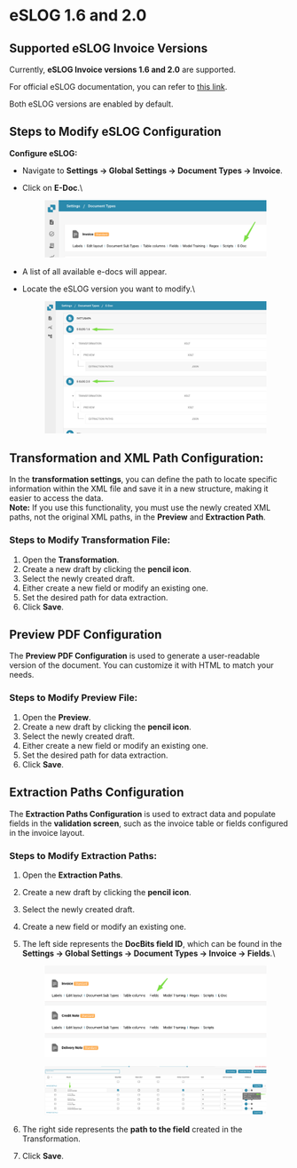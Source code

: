 # eSLOG 1.6 and 2.0

## Supported eSLOG Invoice Versions

Currently, **eSLOG Invoice versions 1.6 and 2.0** are supported.

For official eSLOG documentation, you can refer to [this link](https://epos.si/en/eslog).

Both eSLOG versions are enabled by default.

## Steps to Modify eSLOG Configuration

**Configure eSLOG:**

* Navigate to **Settings → Global Settings → Document Types → Invoice**.
*   Click on **E-Doc**.\


    <figure><img src="../../../../../.gitbook/assets/zugferd_1.png" alt=""><figcaption></figcaption></figure>
* A list of all available e-docs will appear.
*   Locate the eSLOG version you want to modify.\


    <figure><img src="../../../../../.gitbook/assets/image (384).png" alt=""><figcaption></figcaption></figure>

## **Transformation and XML Path Configuration:**

In the **transformation settings**, you can define the path to locate specific information within the XML file and save it in a new structure, making it easier to access the data.\
**Note:** If you use this functionality, you must use the newly created XML paths, not the original XML paths, in the **Preview** and **Extraction Path**.

### **Steps to Modify Transformation File:**

1. Open the **Transformation**.
2. Create a new draft by clicking the **pencil icon**.
3. Select the newly created draft.
4. Either create a new field or modify an existing one.
5. Set the desired path for data extraction.
6. Click **Save**.

## Preview PDF Configuration

The **Preview PDF Configuration** is used to generate a user-readable version of the document. You can customize it with HTML to match your needs.

### **Steps to Modify Preview File:**

1. Open the **Preview**.
2. Create a new draft by clicking the **pencil icon**.
3. Select the newly created draft.
4. Either create a new field or modify an existing one.
5. Set the desired path for data extraction.
6. Click **Save**.

## Extraction Paths Configuration

The **Extraction Paths Configuration** is used to extract data and populate fields in the **validation screen**, such as the invoice table or fields configured in the invoice layout.

### **Steps to Modify** **Extraction Paths**:

1. Open the **Extraction Paths**.
2. Create a new draft by clicking the **pencil icon**.
3. Select the newly created draft.
4. Create a new field or modify an existing one.
5.  The left side represents the **DocBits field ID**, which can be found in the  **Settings → Global Settings → Document Types → Invoice → Fields**.\


    <figure><img src="../../../../../.gitbook/assets/zugferd_3.png" alt=""><figcaption></figcaption></figure>

    <figure><img src="../../../../../.gitbook/assets/zugferd_4.png" alt=""><figcaption></figcaption></figure>
6. The right side represents the **path to the field** created in the Transformation.
7. Click **Save**.
